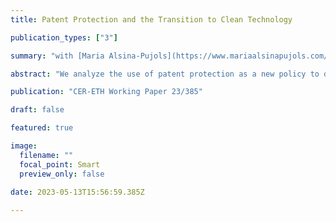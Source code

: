 ```yaml
---
title: Patent Protection and the Transition to Clean Technology

publication_types: ["3"]

summary: "with [Maria Alsina-Pujols](https://www.mariaalsinapujols.com/). *CER-ETH Working Paper 23/385*."

abstract: "We analyze the use of patent protection as a new policy to direct technical change to clean technology. Contrary to popular belief, it is dirty (and not clean) innovations that should be excluded from patent protection to reduce emissions. In the short-run, removing patent protection on dirty technology increases emissions. However, the reduced markup on dirty technology can induce clean innovation, reducing emissions in the long-run. We use a general equilibrium model to show both analytically and numerically that removing patent protection on dirty technology can indeed promote the energy transition and reduce the cost of mitigating climate change."

publication: "CER-ETH Working Paper 23/385"

draft: false

featured: true

image:
  filename: ""
  focal_point: Smart
  preview_only: false
  
date: 2023-05-13T15:56:59.385Z

---
```

